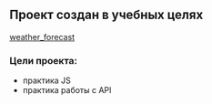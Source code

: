 ## Проект создан в учебных целях

[weather_forecast](https://katyayanovskaya.github.io/weather_forecast/)
### Цели проекта: 
- практика JS
- практика работы с API 
